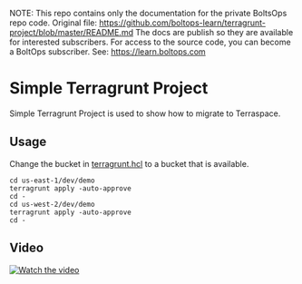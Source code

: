 <!-- note marker start -->
NOTE: This repo contains only the documentation for the private BoltsOps repo code.
Original file: https://github.com/boltops-learn/terragrunt-project/blob/master/README.md
The docs are publish so they are available for interested subscribers.
For access to the source code, you can become a BoltOps subscriber.
See: https://learn.boltops.com

<!-- note marker end -->

# Simple Terragrunt Project

Simple Terragrunt Project is used to show how to migrate to Terraspace.

## Usage

Change the bucket in [terragrunt.hcl](terragrunt.hcl#L18) to a bucket that is available.

    cd us-east-1/dev/demo
    terragrunt apply -auto-approve
    cd -
    cd us-west-2/dev/demo
    terragrunt apply -auto-approve
    cd -

## Video

[![Watch the video](https://uploads-learn.boltops.com/bdhh9vbc0lrk90fih1482se9oa4d)](https://learn.boltops.com/courses/terraspace-and-terragrunt/lessons/terragrunt-to-terraspace-step-by-step-migration)
